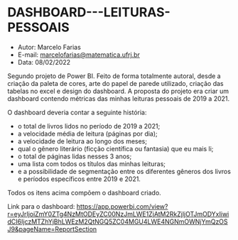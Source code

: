 # DASHBOARD---LEITURAS-PESSOAIS

- Autor: Marcelo Farias
- E-mail: marcelofarias@matematica.ufrj.br
- Data: 08/02/2022

Segundo projeto de Power BI. Feito de forma totalmente autoral, desde a criação da paleta de cores, arte do papel de parede utilizado, criação das tabelas no excel e design do dashboard. A proposta do projeto era criar um dashboard contendo métricas das minhas leituras pessoais de 2019 a 2021.  

O dashboard deveria contar a seguinte história:

- o total de livros lidos no período de 2019 a 2021;
- a velocidade média de leitura (páginas por dia);
- a velocidade de leitura ao longo dos meses;
- qual o gênero literário (ficção científica ou fantasia) que eu mais li;
- o total de páginas lidas nesses 3 anos;
- uma lista com todos os títulos das minhas leituras;
- e a possibilidade de segmentação entre os diferentes gêneros dos livros e períodos específicos entre 2019 e 2021.

Todos os itens acima compõem o dashboard criado.

Link para o dashboard: 
https://app.powerbi.com/view?r=eyJrIjoiZmY0ZTg4NzMtODEyZC00NzJmLWE1ZjAtM2RkZjljOTJmODYxIiwidCI6IjczMTZhYjBhLWEzM2QtNGQ5ZC04MGU4LWE4NGNmOWNjYmQzOSJ9&pageName=ReportSection
